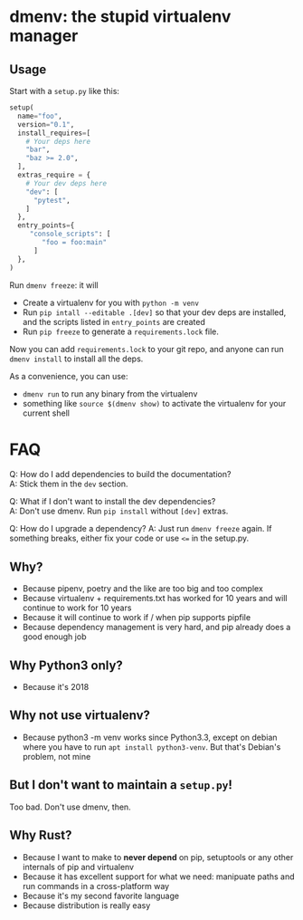 # dmenv: the stupid virtualenv manager

## Usage

Start with a `setup.py` like this:

```python
setup(
  name="foo",
  version="0.1",
  install_requires=[
    # Your deps here
    "bar",
    "baz >= 2.0",
  ],
  extras_require = {
    # Your dev deps here
    "dev": [
      "pytest",
    ]
  },
  entry_points={
     "console_scripts": [
        "foo = foo:main"
      ]
  },
)
```

Run `dmenv freeze`: it will

* Create a virtualenv for you with `python -m venv`
* Run `pip intall --editable .[dev]` so that your dev deps are installed, and the scripts listed in `entry_points` are
  created
* Run `pip freeze` to generate a `requirements.lock` file.

Now you can add `requirements.lock` to your git repo, and anyone can run `dmenv install` to install all the deps.

As a convenience, you can use:

* `dmenv run` to run any binary from the virtualenv
* something like `source $(dmenv show)` to activate the virtualenv for your current shell

# FAQ

Q: How do I add dependencies to build the documentation?<br/>
A: Stick them in the `dev` section.

Q: What if I don't want to install the dev dependencies?<br/>
A: Don't use dmenv. Run `pip install` without `[dev]` extras.

Q: How do I upgrade a dependency?
A: Just run `dmenv freeze` again. If something breaks, either fix your code or use `<=` in the setup.py.

## Why?

* Because pipenv, poetry and the like are too big and too complex
* Because virtualenv + requirements.txt has worked for 10 years and will continue to work for 10 years
* Because it will continue to work if / when pip supports pipfile
* Because dependency management is very hard, and pip already does a good enough job

## Why Python3 only?

* Because it's 2018

## Why not use virtualenv?

* Because python3 -m venv works since Python3.3, except on debian where you have to run `apt install python3-venv`. But that's Debian's problem, not mine

## But I don't want to maintain a `setup.py`!

Too bad. Don't use dmenv, then.

## Why Rust?

* Because I want to make to **never depend** on pip, setuptools or any other internals of pip and virtualenv
* Because it has excellent support for what we need: manipuate paths and run commands in a cross-platform way
* Because it's my second favorite language
* Because distribution is really easy
